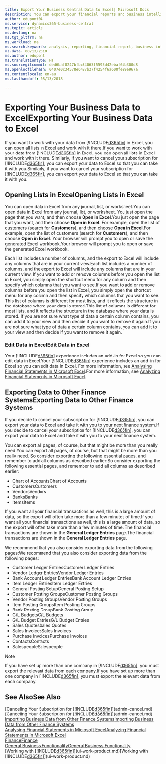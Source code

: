 ```yaml
---
title: Export Your Business Central Data to Excel| Microsoft Docs
description: You can export your financial reports and business intelligence data from Business Central  to Excel, or open your data in Excel.
author: edupont04
ms.service: dynamics365-business-central
ms.topic: article
ms.devlang: na
ms.tgt_pltfrm: na
ms.workload: na
ms.search.keywords: analysis, reporting, financial report, business intelligence, BI, Excel
ms.date: 08/13/2018
ms.author: edupont
ms.translationtype: HT
ms.sourcegitcommit: ded6baf8247bfbc34063f5595d42ebaf6bb300d8
ms.openlocfilehash: 0407e0c34578e6487b37f4254f6a600fe99e967a
ms.contentlocale: en-au
ms.lasthandoff: 08/13/2018

---
```

# <a name="exporting-your-business-data-to-excel"></a><span data-ttu-id="7e87c-103">Exporting Your Business Data to Excel</span><span class="sxs-lookup"><span data-stu-id="7e87c-103">Exporting Your Business Data to Excel</span></span>
<span data-ttu-id="7e87c-104">If you want to work with your data from [!INCLUDE[d365fin](includes/d365fin_md.md)] in Excel, you can open all lists in Excel and work with it there.</span><span class="sxs-lookup"><span data-stu-id="7e87c-104">If you want to work with your data from [!INCLUDE[d365fin](includes/d365fin_md.md)] in Excel, you can open all lists in Excel and work with it there.</span></span> <span data-ttu-id="7e87c-105">Similarly, if you want to cancel your subscription for [!INCLUDE[d365fin](includes/d365fin_md.md)], you can export your data to Excel so that you can take it with you.</span><span class="sxs-lookup"><span data-stu-id="7e87c-105">Similarly, if you want to cancel your subscription for [!INCLUDE[d365fin](includes/d365fin_md.md)], you can export your data to Excel so that you can take it with you.</span></span>

## <a name="opening-lists-in-excel"></a><span data-ttu-id="7e87c-106">Opening Lists in Excel</span><span class="sxs-lookup"><span data-stu-id="7e87c-106">Opening Lists in Excel</span></span>
<span data-ttu-id="7e87c-107">You can open data in Excel from any journal, list, or worksheet.</span><span class="sxs-lookup"><span data-stu-id="7e87c-107">You can open data in Excel from any journal, list, or worksheet.</span></span> <span data-ttu-id="7e87c-108">You just open the page that you want, and then choose **Open in Excel**.</span><span class="sxs-lookup"><span data-stu-id="7e87c-108">You just open the page that you want, and then choose **Open in Excel**.</span></span> <span data-ttu-id="7e87c-109">For example, open the list of customers (search for **Customers**), and then choose **Open in Excel**.</span><span class="sxs-lookup"><span data-stu-id="7e87c-109">For example, open the list of customers (search for **Customers**), and then choose **Open in Excel**.</span></span> <span data-ttu-id="7e87c-110">Your browser will prompt you to open or save the generated Excel workbook.</span><span class="sxs-lookup"><span data-stu-id="7e87c-110">Your browser will prompt you to open or save the generated Excel workbook.</span></span>  

<span data-ttu-id="7e87c-111">Each list includes a number of columns, and the export to Excel will include any columns that are in your current view.</span><span class="sxs-lookup"><span data-stu-id="7e87c-111">Each list includes a number of columns, and the export to Excel will include any columns that are in your current view.</span></span> <span data-ttu-id="7e87c-112">If you want to add or remove columns before you open the list in Excel, you simply open the shortcut menu for any column and then specify which columns that you want to see.</span><span class="sxs-lookup"><span data-stu-id="7e87c-112">If you want to add or remove columns before you open the list in Excel, you simply open the shortcut menu for any column and then specify which columns that you want to see.</span></span> <span data-ttu-id="7e87c-113">This list of columns is different for most lists, and it reflects the structure in the database where your data is stored.</span><span class="sxs-lookup"><span data-stu-id="7e87c-113">This list of columns is different for most lists, and it reflects the structure in the database where your data is stored.</span></span> <span data-ttu-id="7e87c-114">If you are not sure what type of data a certain column contains, you can add it to your view and then decide if you want to remove it again.</span><span class="sxs-lookup"><span data-stu-id="7e87c-114">If you are not sure what type of data a certain column contains, you can add it to your view and then decide if you want to remove it again.</span></span>  

### <a name="edit-data-in-excel"></a><span data-ttu-id="7e87c-115">Edit Data in Excel</span><span class="sxs-lookup"><span data-stu-id="7e87c-115">Edit Data in Excel</span></span>
<span data-ttu-id="7e87c-116">Your [!INCLUDE[d365fin](includes/d365fin_md.md)] experience includes an add-in for Excel so you can edit data in Excel.</span><span class="sxs-lookup"><span data-stu-id="7e87c-116">Your [!INCLUDE[d365fin](includes/d365fin_md.md)] experience includes an add-in for Excel so you can edit data in Excel.</span></span> <span data-ttu-id="7e87c-117">For more information, see [Analysing Financial Statements in Microsoft Excel](finance-analyze-excel.md).</span><span class="sxs-lookup"><span data-stu-id="7e87c-117">For more information, see [Analyzing Financial Statements in Microsoft Excel](finance-analyze-excel.md).</span></span>  

## <a name="exporting-data-to-other-finance-systems"></a><span data-ttu-id="7e87c-118">Exporting Data to Other Finance Systems</span><span class="sxs-lookup"><span data-stu-id="7e87c-118">Exporting Data to Other Finance Systems</span></span>
<span data-ttu-id="7e87c-119">If you decide to cancel your subscription for [!INCLUDE[d365fin](includes/d365fin_md.md)], you can export your data to Excel and take it with you to your next finance system.</span><span class="sxs-lookup"><span data-stu-id="7e87c-119">If you decide to cancel your subscription for [!INCLUDE[d365fin](includes/d365fin_md.md)], you can export your data to Excel and take it with you to your next finance system.</span></span>  

<span data-ttu-id="7e87c-120">You can export all pages, of course, but that might be more than you really need.</span><span class="sxs-lookup"><span data-stu-id="7e87c-120">You can export all pages, of course, but that might be more than you really need.</span></span> <span data-ttu-id="7e87c-121">So consider exporting the following essential pages, and remember to add all columns as described earlier:</span><span class="sxs-lookup"><span data-stu-id="7e87c-121">So consider exporting the following essential pages, and remember to add all columns as described earlier:</span></span>  

* <span data-ttu-id="7e87c-122">Chart of Accounts</span><span class="sxs-lookup"><span data-stu-id="7e87c-122">Chart of Accounts</span></span>  
* <span data-ttu-id="7e87c-123">Customers</span><span class="sxs-lookup"><span data-stu-id="7e87c-123">Customers</span></span>  
* <span data-ttu-id="7e87c-124">Vendors</span><span class="sxs-lookup"><span data-stu-id="7e87c-124">Vendors</span></span>  
* <span data-ttu-id="7e87c-125">Banks</span><span class="sxs-lookup"><span data-stu-id="7e87c-125">Banks</span></span>  
* <span data-ttu-id="7e87c-126">Items</span><span class="sxs-lookup"><span data-stu-id="7e87c-126">Items</span></span>  

<span data-ttu-id="7e87c-127">If you want all your financial transactions as well, this is a large amount of data, so the export will often take more than a few minutes of time.</span><span class="sxs-lookup"><span data-stu-id="7e87c-127">If you want all your financial transactions as well, this is a large amount of data, so the export will often take more than a few minutes of time.</span></span> <span data-ttu-id="7e87c-128">The financial transactions are shown in the **General Ledger Entries** page.</span><span class="sxs-lookup"><span data-stu-id="7e87c-128">The financial transactions are shown in the **General Ledger Entries** page.</span></span>  

<span data-ttu-id="7e87c-129">We recommend that you also consider exporting data from the following pages:</span><span class="sxs-lookup"><span data-stu-id="7e87c-129">We recommend that you also consider exporting data from the following pages:</span></span>  

* <span data-ttu-id="7e87c-130">Customer Ledger Entries</span><span class="sxs-lookup"><span data-stu-id="7e87c-130">Customer Ledger Entries</span></span>  
* <span data-ttu-id="7e87c-131">Vendor Ledger Entries</span><span class="sxs-lookup"><span data-stu-id="7e87c-131">Vendor Ledger Entries</span></span>  
* <span data-ttu-id="7e87c-132">Bank Account Ledger Entries</span><span class="sxs-lookup"><span data-stu-id="7e87c-132">Bank Account Ledger Entries</span></span>  
* <span data-ttu-id="7e87c-133">Item Ledger Entries</span><span class="sxs-lookup"><span data-stu-id="7e87c-133">Item Ledger Entries</span></span>  
* <span data-ttu-id="7e87c-134">General Posting Setup</span><span class="sxs-lookup"><span data-stu-id="7e87c-134">General Posting Setup</span></span>  
* <span data-ttu-id="7e87c-135">Customer Posting Groups</span><span class="sxs-lookup"><span data-stu-id="7e87c-135">Customer Posting Groups</span></span>  
* <span data-ttu-id="7e87c-136">Vendor Posting Groups</span><span class="sxs-lookup"><span data-stu-id="7e87c-136">Vendor Posting Groups</span></span>  
* <span data-ttu-id="7e87c-137">Item Posting Groups</span><span class="sxs-lookup"><span data-stu-id="7e87c-137">Item Posting Groups</span></span>  
* <span data-ttu-id="7e87c-138">Bank Posting Group</span><span class="sxs-lookup"><span data-stu-id="7e87c-138">Bank Posting Group</span></span>  
* <span data-ttu-id="7e87c-139">G/L Budgets</span><span class="sxs-lookup"><span data-stu-id="7e87c-139">G/L Budgets</span></span>  
* <span data-ttu-id="7e87c-140">G/L Budget Entries</span><span class="sxs-lookup"><span data-stu-id="7e87c-140">G/L Budget Entries</span></span>  
* <span data-ttu-id="7e87c-141">Sales Quotes</span><span class="sxs-lookup"><span data-stu-id="7e87c-141">Sales Quotes</span></span>  
* <span data-ttu-id="7e87c-142">Sales Invoices</span><span class="sxs-lookup"><span data-stu-id="7e87c-142">Sales Invoices</span></span>  
* <span data-ttu-id="7e87c-143">Purchase Invoices</span><span class="sxs-lookup"><span data-stu-id="7e87c-143">Purchase Invoices</span></span>  
* <span data-ttu-id="7e87c-144">Contacts</span><span class="sxs-lookup"><span data-stu-id="7e87c-144">Contacts</span></span>  
* <span data-ttu-id="7e87c-145">Salespeople</span><span class="sxs-lookup"><span data-stu-id="7e87c-145">Salespeople</span></span>  

> [!NOTE]  
>   <span data-ttu-id="7e87c-146">If you have set up more than one company in [!INCLUDE[d365fin](includes/d365fin_md.md)], you must export the relevant data from each company.</span><span class="sxs-lookup"><span data-stu-id="7e87c-146">If you have set up more than one company in [!INCLUDE[d365fin](includes/d365fin_md.md)], you must export the relevant data from each company.</span></span>

## <a name="see-also"></a><span data-ttu-id="7e87c-147">See Also</span><span class="sxs-lookup"><span data-stu-id="7e87c-147">See Also</span></span>
<span data-ttu-id="7e87c-148">[Canceling Your Subscription for [!INCLUDE[d365fin](includes/d365fin_md.md)]](admin-cancel.md)</span><span class="sxs-lookup"><span data-stu-id="7e87c-148">[Canceling Your Subscription for [!INCLUDE[d365fin](includes/d365fin_md.md)]](admin-cancel.md)</span></span>  
[<span data-ttu-id="7e87c-149">Importing Business Data from Other Finance Systems</span><span class="sxs-lookup"><span data-stu-id="7e87c-149">Importing Business Data from Other Finance Systems</span></span>](across-import-data-configuration-packages.md)  
[<span data-ttu-id="7e87c-150">Analysing Financial Statements in Microsoft Excel</span><span class="sxs-lookup"><span data-stu-id="7e87c-150">Analyzing Financial Statements in Microsoft Excel</span></span>](finance-analyze-excel.md)  
[<span data-ttu-id="7e87c-151">Finance</span><span class="sxs-lookup"><span data-stu-id="7e87c-151">Finance</span></span>](finance.md)  
[<span data-ttu-id="7e87c-152">General Business Functionality</span><span class="sxs-lookup"><span data-stu-id="7e87c-152">General Business Functionality</span></span>](ui-across-business-areas.md)  
<span data-ttu-id="7e87c-153">[Working with [!INCLUDE[d365fin](includes/d365fin_md.md)]](ui-work-product.md)</span><span class="sxs-lookup"><span data-stu-id="7e87c-153">[Working with [!INCLUDE[d365fin](includes/d365fin_md.md)]](ui-work-product.md)</span></span>  

